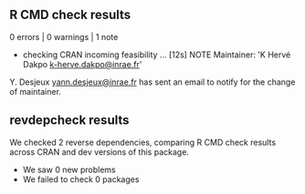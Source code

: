 ## R CMD check results

0 errors | 0 warnings | 1 note

* checking CRAN incoming feasibility ... [12s] NOTE
Maintainer: 'K Hervé Dakpo <k-herve.dakpo@inrae.fr>'

Y. Desjeux <yann.desjeux@inrae.fr> has sent an email to notify for the change
of maintainer.

## revdepcheck results

We checked 2 reverse dependencies, comparing R CMD check results across CRAN and dev versions of this package.

 * We saw 0 new problems
 * We failed to check 0 packages
